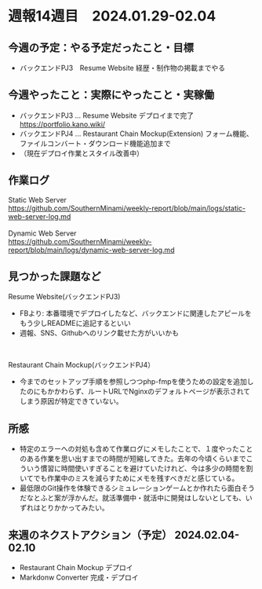 
# 週報14週目　2024.01.29-02.04


## 今週の予定：やる予定だったこと・目標
- バックエンドPJ3　Resume Website 経歴・制作物の掲載までやる

## 今週やったこと：実際にやったこと・実稼働
- バックエンドPJ3 ... Resume Website デプロイまで完了 https://portfolio.kano.wiki/
- バックエンドPJ4 ... Restaurant Chain Mockup(Extension) フォーム機能、ファイルコンバート・ダウンロード機能追加まで
- （現在デプロイ作業とスタイル改善中）

## 作業ログ
Static Web Server
<br/>
https://github.com/SouthernMinami/weekly-report/blob/main/logs/static-web-server-log.md
<br/>
<br/>
Dynamic Web Server
<br/>
https://github.com/SouthernMinami/weekly-report/blob/main/logs/dynamic-web-server-log.md


## 見つかった課題など
Resume Website(バックエンドPJ3)

- FBより: 本番環境でデプロイしたなど、バックエンドに関連したアピールをもう少しREADMEに追記するといい
- 週報、SNS、Githubへのリンク載せた方がいいかも 

<br/>

Restaurant Chain Mockup(バックエンドPJ4）

- 今までのセットアップ手順を参照しつつphp-fmpを使うための設定を追加したのにもかかわらず、ルートURLでNginxのデフォルトページが表示されてしまう原因が特定できていない。

## 所感
- 特定のエラーへの対処も含めて作業ログにメモしたことで、１度やったことのある作業を思い出すまでの時間が短縮してきた。去年の今頃くらいまでこういう慣習に時間使いすぎることを避けていたけれど、今は多少の時間を割いてでも作業中のミスを減らすためにメモを残すべきだと感じている。
- 最低限のGit操作を体験できるシミュレーションゲームとか作れたら面白そうだなとふと案が浮かんだ。就活準備中・就活中に開発はしないとしても、いずれはとりかかってみたい。

## 来週のネクストアクション（予定） 2024.02.04-02.10
- Restaurant Chain Mockup デプロイ
- Markdonw Converter 完成・デプロイ
<br />
